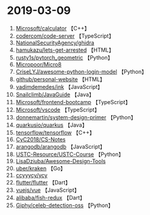 # 2019-03-09

1. [Microsoft/calculator](https://github.com/Microsoft/calculator) 【C++】
2. [codercom/code-server](https://github.com/codercom/code-server) 【TypeScript】
3. [NationalSecurityAgency/ghidra](https://github.com/NationalSecurityAgency/ghidra) 
4. [hamukazu/lets-get-arrested](https://github.com/hamukazu/lets-get-arrested) 【HTML】
5. [rusty1s/pytorch_geometric](https://github.com/rusty1s/pytorch_geometric) 【Python】
6. [Micropoor/Micro8](https://github.com/Micropoor/Micro8) 
7. [CriseLYJ/awesome-python-login-model](https://github.com/CriseLYJ/awesome-python-login-model) 【Python】
8. [github/personal-website](https://github.com/github/personal-website) 【HTML】
9. [vadimdemedes/ink](https://github.com/vadimdemedes/ink) 【JavaScript】
10. [Snailclimb/JavaGuide](https://github.com/Snailclimb/JavaGuide) 【Java】
11. [Microsoft/frontend-bootcamp](https://github.com/Microsoft/frontend-bootcamp) 【TypeScript】
12. [Microsoft/vscode](https://github.com/Microsoft/vscode) 【TypeScript】
13. [donnemartin/system-design-primer](https://github.com/donnemartin/system-design-primer) 【Python】
14. [quarkusio/quarkus](https://github.com/quarkusio/quarkus) 【Java】
15. [tensorflow/tensorflow](https://github.com/tensorflow/tensorflow) 【C++】
16. [CyC2018/CS-Notes](https://github.com/CyC2018/CS-Notes) 
17. [arangodb/arangodb](https://github.com/arangodb/arangodb) 【JavaScript】
18. [USTC-Resource/USTC-Course](https://github.com/USTC-Resource/USTC-Course) 【Python】
19. [LisaDziuba/Awesome-Design-Tools](https://github.com/LisaDziuba/Awesome-Design-Tools) 
20. [uber/kraken](https://github.com/uber/kraken) 【Go】
21. [ccyyycy/ycy](https://github.com/ccyyycy/ycy) 
22. [flutter/flutter](https://github.com/flutter/flutter) 【Dart】
23. [vuejs/vue](https://github.com/vuejs/vue) 【JavaScript】
24. [alibaba/fish-redux](https://github.com/alibaba/fish-redux) 【Dart】
25. [Giphy/celeb-detection-oss](https://github.com/Giphy/celeb-detection-oss) 【Python】
